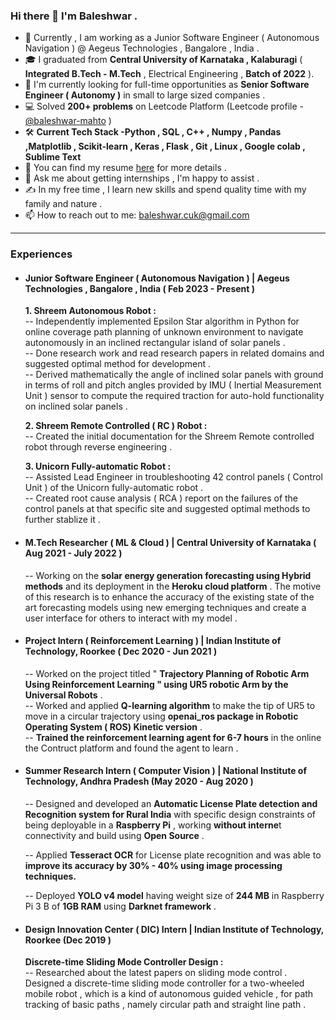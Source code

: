 ### Hi there 👋 I'm Baleshwar .

- 🥅 Currently , I am working as a Junior Software Engineer ( Autonomous Navigation ) @ Aegeus Technologies , Bangalore , India .
- 🎓 I graduated from **Central University of Karnataka , Kalaburagi** ( **Integrated B.Tech - M.Tech** , Electrical Engineering , **Batch of 2022** ).
- 🔭 I'm currently looking for full-time opportunities as **Senior Software Engineer ( Autonomy )** in small to large sized companies .
- 💻 Solved **200+ problems** on Leetcode Platform (Leetcode profile - [@baleshwar-mahto](https://leetcode.com/baleshwar-mahto/ ) )
- 🛠 **Current Tech Stack -Python , SQL , C++ , Numpy , Pandas ,Matplotlib , Scikit-learn , Keras , Flask ,  Git , Linux , Google colab , Sublime Text**
- 📄 You can find my resume [here](https://drive.google.com/file/d/1EF4WVgQE2PnseDHb0t77XyKf6zeWeb67/view?usp=share_link ) for more details .
- 💬 Ask me about getting internships , I'm happy to assist .
- ✍️ In my free time , I learn new skills and spend quality time with my family and nature .
- 📫 How to reach out to me: baleshwar.cuk@gmail.com


---
### Experiences
- #### Junior Software Engineer ( Autonomous Navigation ) | Aegeus Technologies , Bangalore , India ( Feb 2023 - Present ) <br>
  **1. Shreem Autonomous Robot :**<br>
-- Independently implemented Epsilon Star algorithm in Python for online coverage path planning of unknown environment to navigate autonomously in an inclined rectangular island of solar panels . <br>
-- Done research work and read research papers in related domains and suggested optimal method for development . <br>
-- Derived mathematically the angle of inclined solar panels with ground in terms of roll and pitch angles provided by IMU ( Inertial Measurement Unit ) sensor to compute the required traction for auto-hold functionality on inclined solar panels . <br>

  **2. Shreem Remote Controlled ( RC ) Robot :**<br>
-- Created the initial documentation for the Shreem Remote controlled robot through reverse engineering .<br>

  **3. Unicorn Fully-automatic Robot :**<br>
-- Assisted Lead Engineer in troubleshooting 42 control panels ( Control Unit ) of the Unicorn fully-automatic robot .<br>
-- Created root cause analysis ( RCA ) report on the failures of the control panels at that specific site and suggested optimal methods to further stablize it .<br>

- #### M.Tech Researcher ( ML & Cloud ) | Central University of Karnataka ( Aug 2021 - July 2022 ) <br>
    -- Working on the **solar energy generation forecasting using Hybrid methods** and its deployment in the **Heroku cloud platform** . The motive of this research is to enhance the accuracy of the existing state of the art forecasting models using new emerging techniques and create a user interface for others to interact with my model .
    
- #### Project Intern ( Reinforcement Learning ) | Indian Institute of Technology, Roorkee ( Dec 2020 - Jun 2021 ) <br>
    -- Worked on the project titled " **Trajectory Planning of Robotic Arm Using Reinforcement Learning " using UR5 robotic Arm by the Universal Robots** .<br>
    -- Worked and applied **Q-learning algorithm** to make the tip of UR5 to move in a circular trajectory using **openai_ros package in Robotic Operating System ( ROS) Kinetic version** .<br>
    -- **Trained the reinforcement learning agent for 6-7 hours** in the online the Contruct platform and found the agent to learn .<br>

- #### Summer Research Intern ( Computer Vision ) | National Institute of Technology, Andhra Pradesh (May 2020 - Aug 2020 ) <br>
    -- Designed and developed an **Automatic License Plate detection and Recognition system for Rural India** with specific design constraints of being deployable in a **Raspberry Pi** , working **without interne**t connectivity and build using **Open Source** . <br>

    -- Applied **Tesseract OCR** for License plate recognition and was able to **improve its accuracy by 30% - 40% using image processing techniques.** <br>

    -- Deployed **YOLO v4 model** having weight size of **244 MB** in Raspberry Pi 3 B of **1GB RAM** using **Darknet framework** . <br>
- #### Design Innovation Center ( DIC) Intern | Indian Institute of Technology, Roorkee (Dec 2019 ) <br> 
    **Discrete-time Sliding Mode Controller Design :**<br>
    -- Researched about the latest papers on sliding mode control . Designed a discrete-time sliding mode controller for a two-wheeled mobile robot , which is a kind of autonomous guided vehicle , for path tracking of basic paths , namely circular path and straight line path .
